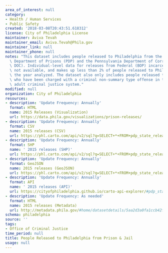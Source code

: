 ```yaml
---
area_of_interest: null
category:
- Health / Human Services
- Public Safety
created: '2018-03-08T20:43:51.618312'
license: City of Philadelphia License
maintainer: Aviva Tevah
maintainer_email: Aviva.Tevah@Phila.gov
maintainer_link: null
maintainer_phone: null
notes: "This dataset includes people released to Philadelphia from the Philadelphia\
  \ Department of Prisons (PDP) and the Pennsylvania Department of Correction (PA\
  \ DOC). Individual-level data for releases from Federal (BOP) incarceration was\
  \ not available, and makes up less than 2% of people released to Philadelphia in\
  \ the year analyzed. The dataset also only includes people released to Philadelphia\
  \ who have been charged with a criminal non-summary type offense in the Philadelphia\
  \ adult criminal justice system."
modified: null
organization: City of Philadelphia
resources:
- description: 'Update Frequency: Annually'
  format: HTML
  name: 2015 Releases (Visualization)
  url: https://data.phila.gov/visualizations/prison-releases/
- description: 'Update Frequency: Annually'
  format: CSV
  name: 2015 releases (CSV)
  url: https://phl.carto.com/api/v2/sql?q=SELECT+*+FROM+pdp_state_releases&filename=pdp_state_releases&format=csv&skipfields=cartodb_id,the_geom,the_geom_webmercator
- description: 'Update Frequency: Annually'
  format: SHP
  name: ' 2015 releases (SHP)'
  url: https://phl.carto.com/api/v2/sql?q=SELECT+*+FROM+pdp_state_releases&filename=pdp_state_releases&format=shp&skipfields=cartodb_id
- description: 'Update Frequency: Annually'
  format: GeoJSON
  name: 2015 releases (GeoJSON)
  url: https://phl.carto.com/api/v2/sql?q=SELECT+*+FROM+pdp_state_releases&filename=pdp_state_releases&format=geojson&skipfields=cartodb_id
- description: 'Update Frequency: Annually'
  format: API
  name: ' 2015 releases (API)'
  url: https://cityofphiladelphia.github.io/carto-api-explorer/#pdp_state_releases
- description: 'Update Frequency: As needed'
  format: HTML
  name: 2015 releases (Metadata)
  url: http://metadata.phila.gov/#home/datasetdetails/5aa2d3a0fa1ccb42fc2b00df/representationdetails/5aa2d3a1fa1ccb42fc2b00e3/
schema: philadelphia
source: ''
tags:
- Office of Criminal Justice
time_period: null
title: People Released to Philadelphia from Prison & Jail
usage: null
---
```

